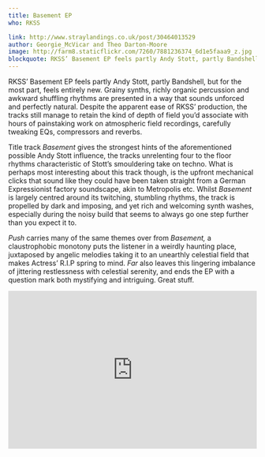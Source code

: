 ```yaml
---
title: Basement EP
who: RKSS

link: http://www.straylandings.co.uk/post/30464013529
author: Georgie_McVicar and Theo Darton-Moore
image: http://farm8.staticflickr.com/7260/7881236374_6d1e5faaa9_z.jpg
blockquote: RKSS’ Basement EP feels partly Andy Stott, partly Bandshell, but for the most part, feels entirely new. Grainy synths, richly organic percussion and awkward shuffling rhythms are presented in a way that sounds unforced and perfectly natural. Despite the apparent ease of RKSS’ production, the tracks still manage to retain the kind of depth of field you’d associate with hours of painstaking work on atmospheric field recordings, carefully tweaking EQs, compressors and reverbs.
---
```


RKSS’ Basement EP feels partly Andy Stott, partly Bandshell, but for the most part, feels entirely new. Grainy synths, richly organic percussion and awkward shuffling rhythms are presented in a way that sounds unforced and perfectly natural. Despite the apparent ease of RKSS’ production, the tracks still manage to retain the kind of depth of field you’d associate with hours of painstaking work on atmospheric field recordings, carefully tweaking EQs, compressors and reverbs.

Title track _Basement_ gives the strongest hints of the aforementioned possible Andy Stott influence, the tracks unrelenting four to the floor rhythms characteristic of Stott’s smouldering take on techno. What is perhaps most interesting about this track though, is the upfront mechanical clicks that sound like they could have been taken straight from a German Expressionist factory soundscape, akin to Metropolis etc. Whilst _Basement_ is largely centred around its twitching, stumbling rhythms, the track is propelled by dark and imposing, and yet rich and welcoming synth washes, especially during the noisy build that seems to always go one step further than you expect it to.

_Push_ carries many of the same themes over from _Basement,_ a claustrophobic monotony puts the listener in a weirdly haunting place, juxtaposed by angelic melodies taking it to an unearthly celestial field that makes Actress’ R.I.P spring to mind. _Far_ also leaves this lingering imbalance of jittering restlessness with celestial serenity, and ends the EP with a question mark both mystifying and intriguing. Great stuff.

<iframe frameborder="no" height="320" scrolling="no" src="http://w.soundcloud.com/player/?url=http%3A%2F%2Fapi.soundcloud.com%2Fplaylists%2F1844327&amp;show_artwork=true" width="100%"></iframe>